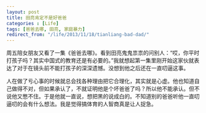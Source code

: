 ```yaml
---
layout: post
title: 田亮肯定不是好爸爸
categories : [Life]
tags: [爸爸去哪, 田亮, 家庭暴力]
redirect_from: "/life/2013/11/18/tianliang-bad-dad/"
---
```

周五陪女朋友又看了一集《爸爸去哪》。看到田亮鬼鬼祟祟的问别人：“哎，你平时打孩子吗？其实中国式的教育还是有必要的。”我就想起第一集里刚开始这家伙就表达了对于在镜头前不能打孩子的深深遗憾。没想到他之后还在一直叨逼这事。

人在做了亏心事的时候就总会找各种理由把它合理化，其实就是心虚。他也知道自己做得不对，但如果承认了，不就证明他是个坏爸爸了吗？所以他不能承认。但不说他又憋不住。于是他就一直说，想把黑的说成白的。不知道别的爸爸听他一直叨逼叨的会有什么想法。我是觉得搞体育的人智商真是让人捉急。
